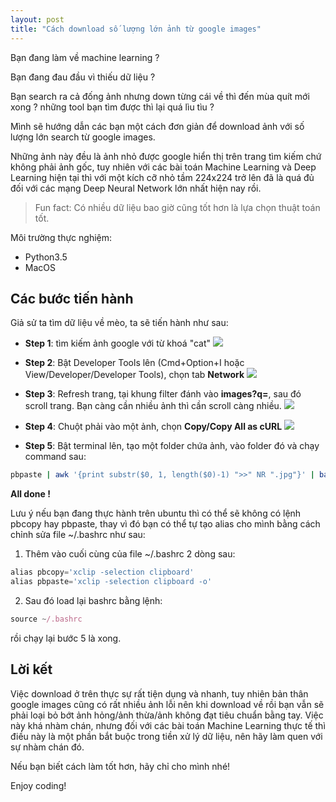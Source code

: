 ```yaml
---
layout: post
title: "Cách download số lượng lớn ảnh từ google images"
---
```


Bạn đang làm về machine learning ?

Bạn đang đau đầu vì thiếu dữ liệu ? 

Bạn search ra cả đống ảnh nhưng down từng cái về thì đến mùa quít mới xong ? những tool bạn tìm được thì lại quá lìu tìu ? 

Mình sẽ hướng dẫn các bạn một cách đơn giản để download ảnh với số lượng lớn search từ google images. 

Những ảnh này đều là ảnh nhỏ được google hiển thị trên trang tìm kiếm chứ không phải ảnh gốc, tuy nhiên với các bài toán Machine Learning và Deep Learning hiện tại thì với một kích cỡ nhỏ tầm 224x224 trở lên đã là quá đủ đối với các mạng Deep Neural Network lớn nhất hiện nay rồi.

> Fun fact: Có nhiều dữ liệu bao giờ cũng tốt hơn là lựa chọn thuật toán tốt.

Môi trường thực nghiệm:
- Python3.5
- MacOS

## Các bước tiến hành
Giả sử ta tìm dữ liệu về mèo, ta sẽ tiến hành như sau:
- **Step 1**: tìm kiếm ảnh google với từ khoá "cat"
![]({{site.url}}/assets/images/step1.png)



- **Step 2**: Bật Developer Tools lên (Cmd+Option+I hoặc View/Developer/Developer Tools), chọn tab **Network**
![]({{site.url}}/assets/images/step2.png)



- **Step 3**: Refresh trang, tại khung filter đánh vào **images?q=**, sau đó scroll trang. Bạn càng cần nhiều ảnh thì cần scroll càng nhiều.
![]({{site.url}}/assets/images/step3.png)


- **Step 4**: Chuột phải vào một ảnh, chọn **Copy/Copy All as cURL**
![]({{site.url}}/assets/images/step4.png)


- **Step 5**: Bật terminal lên, tạo một folder chứa ảnh, vào folder đó và chạy command sau:
```bash
pbpaste | awk '{print substr($0, 1, length($0)-1) ">>" NR ".jpg"}' | bash
```

**All done !**

Lưu ý nếu bạn đang thực hành trên ubuntu thì có thể sẽ không có lệnh pbcopy hay pbpaste, thay vì đó bạn có thể tự tạo alias cho mình bằng cách chỉnh sửa file ~/.bashrc như sau:

1. Thêm vào cuối cùng của file ~/.bashrc 2 dòng sau:
```js
alias pbcopy='xclip -selection clipboard'
alias pbpaste='xclip -selection clipboard -o'
```
2. Sau đó load lại bashrc bằng lệnh:
```js
source ~/.bashrc
```

rồi chạy lại bước 5 là xong.

## Lời kết
Việc download ở trên thực sự rất tiện dụng và nhanh, tuy nhiên bản thân google images cũng có rất nhiều ảnh lỗi nên khi download về rồi bạn vẫn sẽ phải loại bỏ bớt ảnh hỏng/ảnh thừa/ảnh không đạt tiêu chuẩn bằng tay. Việc này khá nhàm chán, nhưng đối với các bài toán Machine Learning thực tế thì điều này là một phần bắt buộc trong tiền xử lý dữ liệu, nên hãy làm quen với sự nhàm chán đó.

Nếu bạn biết cách làm tốt hơn, hãy chỉ cho mình nhé!

Enjoy coding!
